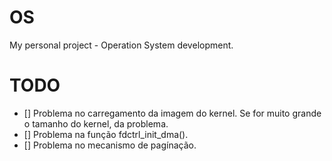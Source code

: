 # OS

My personal project - Operation System development.

# TODO
- [] Problema no carregamento da imagem do kernel. Se for muito grande o tamanho do kernel, da problema.
- [] Problema na função fdctrl_init_dma().
- [] Problema no mecanismo de pagínação.
